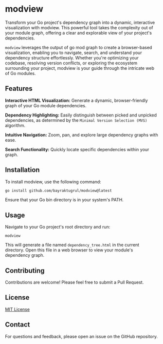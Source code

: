 # modview

Transform your Go project's dependency graph into a dynamic, interactive visualization with modview. 
This powerful tool takes the complexity out of your module graph, offering a clear and explorable view of your 
project's dependencies.

`modview` leverages the output of go mod graph to create a browser-based visualization, 
enabling you to navigate, search, and understand your dependency structure effortlessly. 
Whether you're optimizing your codebase, resolving version conflicts, or exploring the ecosystem 
surrounding your project, modview is your guide through the intricate web of Go modules.

## Features

**Interactive HTML Visualization:** Generate a dynamic, browser-friendly graph of your Go module dependencies.

**Dependency Highlighting:** Easily distinguish between picked and unpicked dependencies, as determined 
by the `Minimal Version Selection (MVS)` algorithm.

**Intuitive Navigation:** Zoom, pan, and explore large dependency graphs with ease.

**Search Functionality:** Quickly locate specific dependencies within your graph.

## Installation

To install modview, use the following command:

```bash
go install github.com/bayraktugrul/modview@latest
```
Ensure that your Go bin directory is in your system's PATH.

## Usage

Navigate to your Go project's root directory and run:
```
modview
```

This will generate a file named `dependency_tree.html` in the current directory. Open this file in a web browser to view
your module's dependency graph.

## Contributing

Contributions are welcome! Please feel free to submit a Pull Request.

## License

[MIT License](LICENSE)

## Contact

For questions and feedback, please open an issue on the GitHub repository.